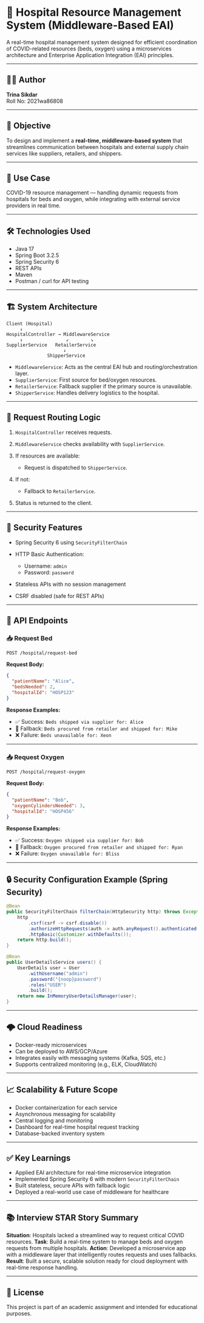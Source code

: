# 🏥 Hospital Resource Management System (Middleware-Based EAI)

A real-time hospital management system designed for efficient coordination of COVID-related resources (beds, oxygen) using a microservices architecture and Enterprise Application Integration (EAI) principles.

---

## 👩‍💻 Author
**Trina Sikdar**  
Roll No: 2021wa86808

---

## 🚀 Objective

To design and implement a **real-time, middleware-based system** that streamlines communication between hospitals and external supply chain services like suppliers, retailers, and shippers.

---

## 🧠 Use Case

COVID-19 resource management — handling dynamic requests from hospitals for beds and oxygen, while integrating with external service providers in real time.

---

## 🛠️ Technologies Used

- Java 17
- Spring Boot 3.2.5
- Spring Security 6
- REST APIs
- Maven
- Postman / curl for API testing

---

## 🏗️ System Architecture

```plaintext
Client (Hospital)
     ↓
HospitalController → MiddlewareService
     ↓                ↙        ↘
SupplierService   RetailerService
                     ↓
               ShipperService
````

* `MiddlewareService`: Acts as the central EAI hub and routing/orchestration layer.
* `SupplierService`: First source for bed/oxygen resources.
* `RetailerService`: Fallback supplier if the primary source is unavailable.
* `ShipperService`: Handles delivery logistics to the hospital.

---

## 🔁 Request Routing Logic

1. `HospitalController` receives requests.
2. `MiddlewareService` checks availability with `SupplierService`.
3. If resources are available:

   * Request is dispatched to `ShipperService`.
4. If not:

   * Fallback to `RetailerService`.
5. Status is returned to the client.

---

## 🔐 Security Features

* Spring Security 6 using `SecurityFilterChain`
* HTTP Basic Authentication:

  * Username: `admin`
  * Password: `password`
* Stateless APIs with no session management
* CSRF disabled (safe for REST APIs)

---

## 🔎 API Endpoints

### 📥 Request Bed

```
POST /hospital/request-bed
```

**Request Body:**

```json
{
  "patientName": "Alice",
  "bedsNeeded": 2,
  "hospitalId": "HOSP123"
}
```

**Response Examples:**

* ✅ Success: `Beds shipped via supplier for: Alice`
* 🔁 Fallback: `Beds procured from retailer and shipped for: Mike`
* ❌ Failure: `Beds unavailable for: Xeon`

---

### 📥 Request Oxygen

```
POST /hospital/request-oxygen
```

**Request Body:**

```json
{
  "patientName": "Bob",
  "oxygenCylindersNeeded": 3,
  "hospitalId": "HOSP456"
}
```

**Response Examples:**

* ✅ Success: `Oxygen shipped via supplier for: Bob`
* 🔁 Fallback: `Oxygen procured from retailer and shipped for: Ryan`
* ❌ Failure: `Oxygen unavailable for: Bliss`

---

## 🔒 Security Configuration Example (Spring Security)

```java
@Bean
public SecurityFilterChain filterChain(HttpSecurity http) throws Exception {
    http
        .csrf(csrf -> csrf.disable())
        .authorizeHttpRequests(auth -> auth.anyRequest().authenticated())
        .httpBasic(Customizer.withDefaults());
    return http.build();
}
```

```java
@Bean
public UserDetailsService users() {
    UserDetails user = User
        .withUsername("admin")
        .password("{noop}password")
        .roles("USER")
        .build();
    return new InMemoryUserDetailsManager(user);
}
```

---

## 🌩️ Cloud Readiness

* Docker-ready microservices
* Can be deployed to AWS/GCP/Azure
* Integrates easily with messaging systems (Kafka, SQS, etc.)
* Supports centralized monitoring (e.g., ELK, CloudWatch)

---

## 📈 Scalability & Future Scope

* Docker containerization for each service
* Asynchronous messaging for scalability
* Central logging and monitoring
* Dashboard for real-time hospital request tracking
* Database-backed inventory system

---

## ✅ Key Learnings

* Applied EAI architecture for real-time microservice integration
* Implemented Spring Security 6 with modern `SecurityFilterChain`
* Built stateless, secure APIs with fallback logic
* Deployed a real-world use case of middleware for healthcare

---

## 📚 Interview STAR Story Summary

**Situation**: Hospitals lacked a streamlined way to request critical COVID resources.
**Task**: Build a real-time system to manage beds and oxygen requests from multiple hospitals.
**Action**: Developed a microservice app with a middleware layer that intelligently routes requests and uses fallbacks.
**Result**: Built a secure, scalable solution ready for cloud deployment with real-time response handling.

---

## 📎 License

This project is part of an academic assignment and intended for educational purposes.
